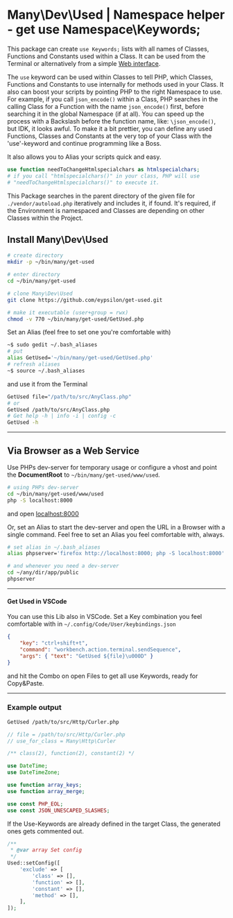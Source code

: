 # Many\Dev\Used | Namespace helper - get use Namespace\Keywords;

This package can create `use Keywords;` lists with all names of Classes, Functions and Constants used within a Class. It can be used from the Terminal or alternatively from a simple [Web interface](./www/used/).

The `use` keyword can be used within Classes to tell PHP, which Classes, Functions and Constants to use internally for methods used in your Class. It also can boost your scripts by pointing PHP to the right Namespace to use. For example, if you call `json_encode()` within a Class, PHP searches in the calling Class for a Function with the name `json_encode()` first, before searching it in the global Namespace (if at all). You can speed up the process with a Backslash before the function name, like: `\json_encode()`, but IDK, it looks awful. To make it a bit prettier, you can define any used Functions, Classes and Constants at the very top of your Class with the 'use'-keyword and continue programming like a Boss.

It also allows you to Alias your scripts quick and easy.

```php
use function needToChangeHtmlspecialchars as htmlspecialchars;
# if you call "htmlspecialchars()" in your class, PHP will use
# "needToChangeHtmlspecialchars()" to execute it.
```

This Package searches in the parent directory of the given file for `./vendor/autoload.php` iteratively and includes it, if found. It's required, if the Environment is namespaced and Classes are depending on other Classes within the Project.

## Install Many\Dev\Used

```sh
# create directory
mkdir -p ~/bin/many/get-used

# enter directory
cd ~/bin/many/get-used

# clone Many\Dev\Used
git clone https://github.com/eypsilon/get-used.git

# make it executable (user+group = rwx)
chmod -v 770 ~/bin/many/get-used/GetUsed.php
```

Set an Alias (feel free to set one you're comfortable with)

```sh
~$ sudo gedit ~/.bash_aliases
# put
alias GetUsed='~/bin/many/get-used/GetUsed.php'
# refresh aliases
~$ source ~/.bash_aliases
```

and use it from the Terminal

```sh
GetUsed file="/path/to/src/AnyClass.php"
# or
GetUsed /path/to/src/AnyClass.php
# Get help -h | info -i | config -c
GetUsed -h
```

---

## Via Browser as a Web Service

Use PHPs dev-server for temporary usage or configure a vhost and point the __DocumentRoot__ to `~/bin/many/get-used/www/used`.

```sh
# using PHPs dev-server
cd ~/bin/many/get-used/www/used
php -S localhost:8000
```

and open [localhost:8000](http://localhost:8000)

Or, set an Alias to start the dev-server and open the URL in a Browser with a single command. Feel free to set an Alias you feel comfortable with, always.

```sh
# set alias in ~/.bash_aliases
alias phpserver='firefox http://localhost:8000; php -S localhost:8000'

# and whenever you need a dev-server
cd ~/any/dir/app/public
phpserver
```

---

#### Get Used in VSCode

You can use this Lib also in VSCode. Set a Key combination you feel comfortable with in `~/.config/Code/User/keybindings.json`

```json
{
    "key": "ctrl+shift+t",
    "command": "workbench.action.terminal.sendSequence",
    "args": { "text": "GetUsed ${file}\u000D" }
}
```

and hit the Combo on open Files to get all use Keywords, ready for Copy&Paste.

---

### Example output

```sh
GetUsed /path/to/src/Http/Curler.php
```

```php
// file = /path/to/src/Http/Curler.php
// use_for_class = Many\Http\Curler

/** class(2), function(2), constant(2) */

use DateTime;
use DateTimeZone;

use function array_keys;
use function array_merge;

use const PHP_EOL;
use const JSON_UNESCAPED_SLASHES;
```

If the Use-Keywords are already defined in the target Class, the generated ones gets commented out.

```php
/**
 * @var array Set config
 */
Used::setConfig([
    'exclude' => [
        'class' => [],
        'function' => [],
        'constant' => [],
        'method' => [],
    ],
]);
```